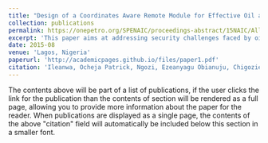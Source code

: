 ```yaml
---
title: "Design of a Coordinates Aware Remote Module for Effective Oil and Gas Pipeline Monitoring Using GPRS, GPS and Google Maps on Android Devices"
collection: publications
permalink: https://onepetro.org/SPENAIC/proceedings-abstract/15NAIC/All-15NAIC/184495
excerpt: 'This paper aims at addressing security challenges faced by oil and gas industries with greater emphasis on oil and gas pipeline security. It also unveils a design of an intelligent security system capable of detecting and tracking intruders within a specified perimeter and also real time transfer of data from such locations of security breach to remote devices.'
date: 2015-08
venue: 'Lagos, Nigeria'
paperurl: 'http://academicpages.github.io/files/paper1.pdf'
citation: 'Ileanwa, Ocheja Patrick, Ngozi, Ezeanyagu Obianuju, Chigozie, Udeh Paschal, and Abu Abu Eyo. "Design of a Coordinates Aware Remote Module for Effective Oil and Gas Pipeline Monitoring Using GPRS, GPS and Google Maps on Android Devices." Paper presented at the SPE Nigeria Annual International Conference and Exhibition, Lagos, Nigeria, August 2015. doi: https://doi.org/10.2118/178391-MS'
---
```


The contents above will be part of a list of publications, if the user clicks the link for the publication than the contents of section will be rendered as a full page, allowing you to provide more information about the paper for the reader. When publications are displayed as a single page, the contents of the above "citation" field will automatically be included below this section in a smaller font.
